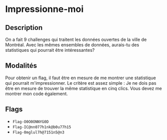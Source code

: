 # Impressionne-moi

## Description

On a fait 9 challenges qui traitent les données ouvertes de la ville de Montréal. Avec les mêmes ensembles de données, aurais-tu des statistiques qui pourrait être intéressantes?

## Modalités

Pour obtenir un flag, il faut être en mesure de me montrer une statistique qui pourrait m'impressionner. Le critère est assez simple : Je ne dois pas être en mesure de trouver la même statistique en cinq clics. Vous devez me montrer mon code également.

## Flags

- `Flag-O0O0ONNYG0D`
- `Flag-IC@nn077h1nk@b0u77h15`
- `Flag-0mglul7h@7151n5@n3`
